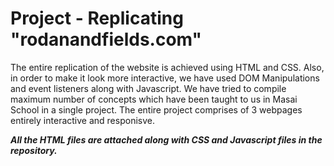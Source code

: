 # Project - Replicating "rodanandfields.com"

The entire replication of the website is achieved using HTML and CSS. Also, in order to make it look more interactive, we have used DOM Manipulations and event listeners along with Javascript. We have tried to compile maximum number of concepts which have been taught to us in Masai School in a single project. The entire project comprises of 3 webpages entirely interactive and responisve.

***All the HTML files are attached along with CSS and Javascript files in the repository.***
